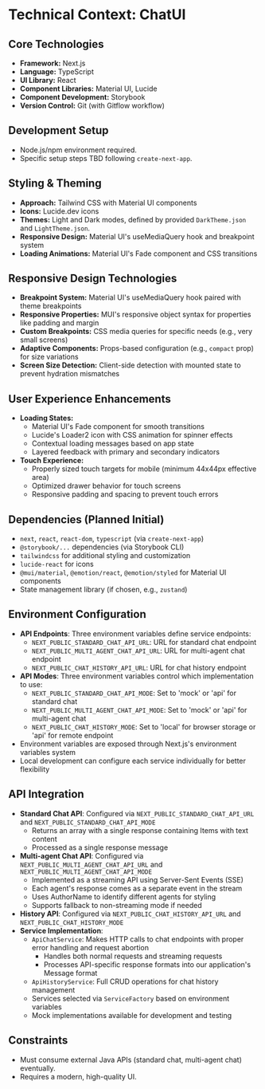 # Technical Context: ChatUI

## Core Technologies
- **Framework:** Next.js
- **Language:** TypeScript
- **UI Library:** React
- **Component Libraries:** Material UI, Lucide
- **Component Development:** Storybook
- **Version Control:** Git (with Gitflow workflow)

## Development Setup
- Node.js/npm environment required.
- Specific setup steps TBD following `create-next-app`.

## Styling & Theming
- **Approach:** Tailwind CSS with Material UI components
- **Icons:** Lucide.dev icons
- **Themes:** Light and Dark modes, defined by provided `DarkTheme.json` and `LightTheme.json`.
- **Responsive Design:** Material UI's useMediaQuery hook and breakpoint system
- **Loading Animations:** Material UI's Fade component and CSS transitions

## Responsive Design Technologies
- **Breakpoint System:** Material UI's useMediaQuery hook paired with theme breakpoints
- **Responsive Properties:** MUI's responsive object syntax for properties like padding and margin
- **Custom Breakpoints:** CSS media queries for specific needs (e.g., very small screens)
- **Adaptive Components:** Props-based configuration (e.g., `compact` prop) for size variations
- **Screen Size Detection:** Client-side detection with mounted state to prevent hydration mismatches

## User Experience Enhancements
- **Loading States:** 
  - Material UI's Fade component for smooth transitions
  - Lucide's Loader2 icon with CSS animation for spinner effects
  - Contextual loading messages based on app state
  - Layered feedback with primary and secondary indicators
- **Touch Experience:**
  - Properly sized touch targets for mobile (minimum 44x44px effective area)
  - Optimized drawer behavior for touch screens
  - Responsive padding and spacing to prevent touch errors

## Dependencies (Planned Initial)
- `next`, `react`, `react-dom`, `typescript` (via `create-next-app`)
- `@storybook/...` dependencies (via Storybook CLI)
- `tailwindcss` for additional styling and customization
- `lucide-react` for icons
- `@mui/material`, `@emotion/react`, `@emotion/styled` for Material UI components
- State management library (if chosen, e.g., `zustand`)

## Environment Configuration
- **API Endpoints**: Three environment variables define service endpoints:
  - `NEXT_PUBLIC_STANDARD_CHAT_API_URL`: URL for standard chat endpoint
  - `NEXT_PUBLIC_MULTI_AGENT_CHAT_API_URL`: URL for multi-agent chat endpoint
  - `NEXT_PUBLIC_CHAT_HISTORY_API_URL`: URL for chat history endpoint
- **API Modes**: Three environment variables control which implementation to use:
  - `NEXT_PUBLIC_STANDARD_CHAT_API_MODE`: Set to 'mock' or 'api' for standard chat
  - `NEXT_PUBLIC_MULTI_AGENT_CHAT_API_MODE`: Set to 'mock' or 'api' for multi-agent chat
  - `NEXT_PUBLIC_CHAT_HISTORY_MODE`: Set to 'local' for browser storage or 'api' for remote endpoint
- Environment variables are exposed through Next.js's environment variables system
- Local development can configure each service individually for better flexibility

## API Integration
- **Standard Chat API**: Configured via `NEXT_PUBLIC_STANDARD_CHAT_API_URL` and `NEXT_PUBLIC_STANDARD_CHAT_API_MODE`
  - Returns an array with a single response containing Items with text content
  - Processed as a single response message
- **Multi-agent Chat API**: Configured via `NEXT_PUBLIC_MULTI_AGENT_CHAT_API_URL` and `NEXT_PUBLIC_MULTI_AGENT_CHAT_API_MODE`
  - Implemented as a streaming API using Server-Sent Events (SSE)
  - Each agent's response comes as a separate event in the stream
  - Uses AuthorName to identify different agents for styling
  - Supports fallback to non-streaming mode if needed
- **History API**: Configured via `NEXT_PUBLIC_CHAT_HISTORY_API_URL` and `NEXT_PUBLIC_CHAT_HISTORY_MODE`
- **Service Implementation**:
  - `ApiChatService`: Makes HTTP calls to chat endpoints with proper error handling and request abortion
    - Handles both normal requests and streaming requests
    - Processes API-specific response formats into our application's Message format
  - `ApiHistoryService`: Full CRUD operations for chat history management
  - Services selected via `ServiceFactory` based on environment variables
  - Mock implementations available for development and testing

## Constraints
- Must consume external Java APIs (standard chat, multi-agent chat) eventually.
- Requires a modern, high-quality UI. 